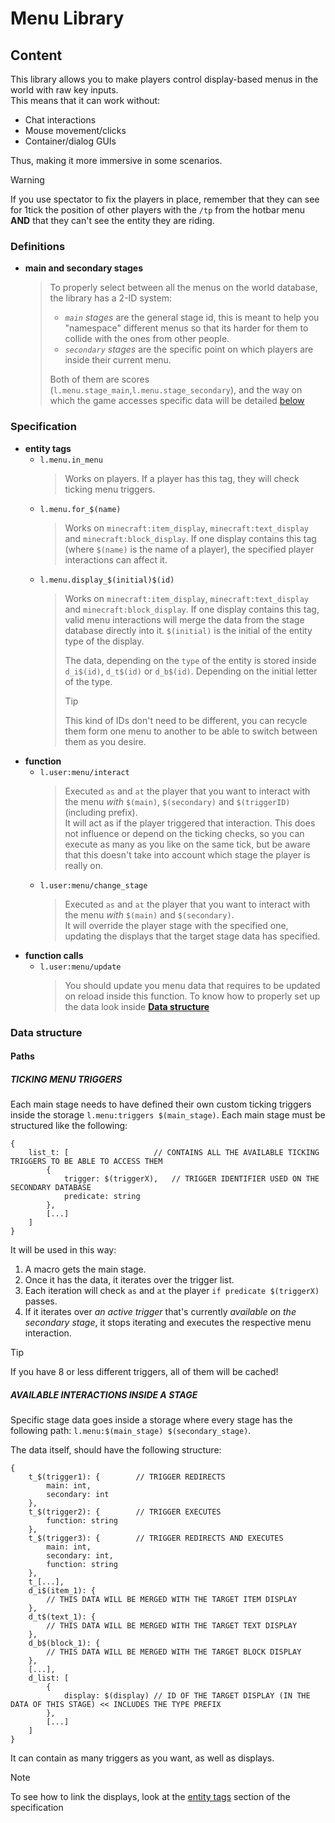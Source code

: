 # Menu Library

## Content

This library allows you to make players control display-based menus in the world with raw key inputs.  
This means that it can work without:
- Chat interactions
- Mouse movement/clicks
- Container/dialog GUIs

Thus, making it more immersive in some scenarios.

> [!WARNING]
> If you use spectator to fix the players in place, remember that they can see for 1tick the position of other players with the `/tp` from the hotbar menu **AND** that they can't see the entity they are riding.

### Definitions

- **main and secondary stages**
    > To properly select between all the menus on the world database, the library has a 2-ID system:
    > 
    > - _`main` stages_ are the general stage id, this is meant to help you "namespace" different menus so that its harder for them to collide with the ones from other people.
    > - _`secondary` stages_ are the specific point on which players are inside their current menu.
    > 
    > Both of them are scores (`l.menu.stage_main`,`l.menu.stage_secondary`), and the way on which the game accesses specific data will be detailed [below](#data-structure)

### Specification

- **entity tags**
    - `l.menu.in_menu`
        > Works on players. If a player has this tag, they will check ticking menu triggers.
    - `l.menu.for_$(name)`
        > Works on `minecraft:item_display`, `minecraft:text_display` and `minecraft:block_display`. If one display contains this tag (where `$(name)` is the name of a player), the specified player interactions can affect it.
    - `l.menu.display_$(initial)$(id)`
        > Works on `minecraft:item_display`, `minecraft:text_display` and `minecraft:block_display`. If one display contains this tag, valid menu interactions will merge the data from the stage database directly into it. `$(initial)` is the initial of the entity type of the display.
        > 
        > The data, depending on the `type` of the entity is stored inside `d_i$(id)`, `d_t$(id)` or `d_b$(id)`. Depending on the initial letter of the type.
        >> [!TIP]
        >> This kind of IDs don't need to be different, you can recycle them form one menu to another to be able to switch between them as you desire.
- **function**
    - `l.user:menu/interact`
        > Executed `as` and `at` the player that you want to interact with the menu _with_ `$(main)`, `$(secondary)` and `$(triggerID)`(including prefix).  
        > It will act as if the player triggered that interaction. This does not influence or depend on the ticking checks, so you can execute as many as you like on the same tick, but be aware that this doesn't take into account which stage the player is really on.
    - `l.user:menu/change_stage`
        > Executed `as` and `at` the player that you want to interact with the menu _with_ `$(main)` and `$(secondary)`.  
        > It will override the player stage with the specified one, updating the displays that the target stage data has specified.
- **function calls**
    - `l.user:menu/update`
        > You should update you menu data that requires to be updated on reload inside this function. To know how to properly set up the data look inside **[Data structure](#data-structure)**

### Data structure

#### Paths

##### **TICKING MENU TRIGGERS**

Each main stage needs to have defined their own custom ticking triggers inside the storage `l.menu:triggers $(main_stage)`. Each main stage must be structured like the following:
```
{
    list_t: [                   // CONTAINS ALL THE AVAILABLE TICKING TRIGGERS TO BE ABLE TO ACCESS THEM
        {
            trigger: $(triggerX),   // TRIGGER IDENTIFIER USED ON THE SECONDARY DATABASE
            predicate: string
        },
        [...]
    ]
}
```
It will be used in this way:

1. A macro gets the main stage.
2. Once it has the data, it iterates over the trigger list.
3. Each iteration will check `as` and `at` the player `if predicate $(triggerX)` passes.
4. If it iterates over _an active trigger_ that's currently _available on the secondary stage_, it stops iterating and executes the respective menu interaction.

> [!TIP]
> If you have 8 or less different triggers, all of them will be cached!

##### **AVAILABLE INTERACTIONS INSIDE A STAGE**

Specific stage data goes inside a storage where every stage has the following path: `l.menu:$(main_stage) $(secondary_stage)`.  

The data itself, should have the following structure:
```
{
    t_$(trigger1): {        // TRIGGER REDIRECTS
        main: int,
        secondary: int
    },
    t_$(trigger2): {        // TRIGGER EXECUTES
        function: string
    },
    t_$(trigger3): {        // TRIGGER REDIRECTS AND EXECUTES
        main: int,
        secondary: int,
        function: string
    },
    t_[...],
    d_i$(item_1): {
        // THIS DATA WILL BE MERGED WITH THE TARGET ITEM DISPLAY
    },
    d_t$(text_1): {
        // THIS DATA WILL BE MERGED WITH THE TARGET TEXT DISPLAY
    },
    d_b$(block_1): {
        // THIS DATA WILL BE MERGED WITH THE TARGET BLOCK DISPLAY
    },
    [...],
    d_list: [
        {
            display: $(display) // ID OF THE TARGET DISPLAY (IN THE DATA OF THIS STAGE) << INCLUDES THE TYPE PREFIX
        },
        [...]
    ]
}
```

It can contain as many triggers as you want, as well as displays.

> [!NOTE]
> To see how to link the displays, look at the [entity tags](#specification) section of the specification